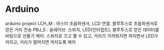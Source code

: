 # Arduino
arduino project
LCH_M : 마스터 초음파센서, LCD 연결. 블루투스로 초음파센서로 얻은 거리 전송
PBJ_S : 슬레이브. 스위치, LED(인터럽트), 블루투스로 얻은 데이터를 바탕으로 선풍기 제어.
스위치로 끄고 켤 수 있고, 거리가 가까워지면 꺼지면서 LED가 커지고, 거리가 멀어지면 꺼지도록 제어
